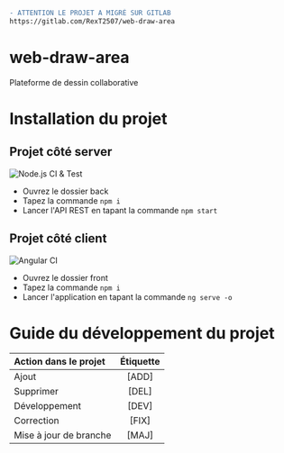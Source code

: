 ```diff
- ATTENTION LE PROJET A MIGRÉ SUR GITLAB
https://gitlab.com/RexT2507/web-draw-area
```

# web-draw-area
Plateforme de dessin collaborative

# Installation du projet

## Projet côté server

![Node.js CI & Test](https://github.com/RexT2507/web-draw-area/workflows/Node.js%20CI%20&%20Test/badge.svg?branch=main)

+ Ouvrez le dossier back
+ Tapez la commande `npm i`
+ Lancer l'API REST en tapant la commande `npm start`

## Projet côté client

![Angular CI](https://github.com/RexT2507/web-draw-area/workflows/Angular%20CI/badge.svg?branch=main)

+ Ouvrez le dossier front
+ Tapez la commande `npm i`
+ Lancer l'application en tapant la commande `ng serve -o`

# Guide du développement du projet

| Action dans le projet |    Étiquette    |
| :---------------      |:---------------:|
| Ajout                 |      [ADD]      |
| Supprimer             |      [DEL]      |
| Développement         |      [DEV]      |
| Correction            |      [FIX]      |
| Mise à jour de branche|      [MAJ]      |
